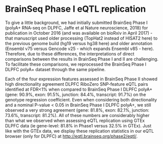 BrainSeq Phase I eQTL replication
=================================


To give a little background, we had initially submitted BrainSeq Phase I (polyA+ RNA-seq on DLPFC, Jaffe et al Nature neuroscience, 2018) for publication in October 2016 (and was available on bioRxiv in April 2017) - that manuscript used older processing (TopHat2 instead of HISAT2 here) to the previous genome build (hg19 versus hg38 here) and older annotation (Ensembl v75 versus Gencode v25 - which expands Ensembl v85 - here). Therefore, due to these differences, the interpretations of direct comparisons between the results in BrainSeq Phase I and II are challenging. To facilitate these comparisons, we reprocessed the BrainSeq Phase I DLPFC polyA+ dataset through the same pipeline.

Each of the four expression features assessed in BrainSeq Phase II showed high directionality agreement DLPFC RiboZero SNP-feature eQTL pairs identified at FDR<1% when compared to BrainSeq Phase I DLPFC polyA+ (gene: 90.9%, exon: 91.5%, junction: 84.4%, transcript: 91.7%) on the genotype regression coefficient. Even when considering both directionality and a nominal P-value < 0.05 in BrainSeq Phase I DLPFC polyA+, we still observed a very strong agreement (gene: 81.8%, exon: 82.1%, junction: 73.6%, transcript: 81.2%). All of these numbers are considerably higher than what we observed when assessing eQTL replication using GTEx DLPFC data (ie gene-level: 81.8% in Phase1 versus 32.5% in GTEx). Just like with the GTEx data, we display these replication statistics in our eQTL browser (only for DLPFC) at http://eqtl.brainseq.org/phase2/eqtl/.
